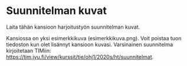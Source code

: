 # Suunnitelman kuvat

Laita tähän kansioon harjoitustyön suunnitelman kuvat.

Kansiossa on yksi esimerkkikuva (esimerkkikuva.png). Voit poistaa tuon tiedoston kun olet lisännyt kansioon kuvasi.
Varsinainen suunnitelma kirjoitetaan TIMiin: <https://tim.jyu.fi/view/kurssit/tie/ohj1/2020s/ht/suunnitelmat>.